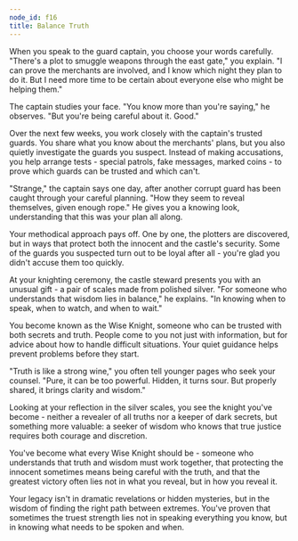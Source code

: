 ```yaml
---
node_id: f16
title: Balance Truth
---
```


When you speak to the guard captain, you choose your words carefully. "There's a plot to smuggle weapons through the east gate," you explain. "I can prove the merchants are involved, and I know which night they plan to do it. But I need more time to be certain about everyone else who might be helping them."

The captain studies your face. "You know more than you're saying," he observes. "But you're being careful about it. Good."

Over the next few weeks, you work closely with the captain's trusted guards. You share what you know about the merchants' plans, but you also quietly investigate the guards you suspect. Instead of making accusations, you help arrange tests - special patrols, fake messages, marked coins - to prove which guards can be trusted and which can't.

"Strange," the captain says one day, after another corrupt guard has been caught through your careful planning. "How they seem to reveal themselves, given enough rope." He gives you a knowing look, understanding that this was your plan all along.

Your methodical approach pays off. One by one, the plotters are discovered, but in ways that protect both the innocent and the castle's security. Some of the guards you suspected turn out to be loyal after all - you're glad you didn't accuse them too quickly.

At your knighting ceremony, the castle steward presents you with an unusual gift - a pair of scales made from polished silver. "For someone who understands that wisdom lies in balance," he explains. "In knowing when to speak, when to watch, and when to wait."

You become known as the Wise Knight, someone who can be trusted with both secrets and truth. People come to you not just with information, but for advice about how to handle difficult situations. Your quiet guidance helps prevent problems before they start.

"Truth is like a strong wine," you often tell younger pages who seek your counsel. "Pure, it can be too powerful. Hidden, it turns sour. But properly shared, it brings clarity and wisdom."

Looking at your reflection in the silver scales, you see the knight you've become - neither a revealer of all truths nor a keeper of dark secrets, but something more valuable: a seeker of wisdom who knows that true justice requires both courage and discretion.

You've become what every Wise Knight should be - someone who understands that truth and wisdom must work together, that protecting the innocent sometimes means being careful with the truth, and that the greatest victory often lies not in what you reveal, but in how you reveal it.

Your legacy isn't in dramatic revelations or hidden mysteries, but in the wisdom of finding the right path between extremes. You've proven that sometimes the truest strength lies not in speaking everything you know, but in knowing what needs to be spoken and when.
